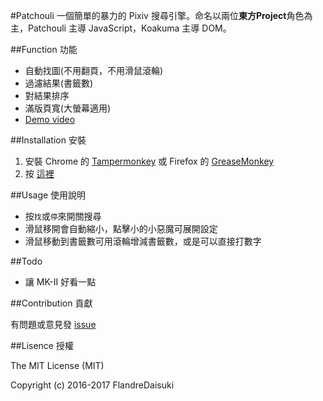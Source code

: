 #Patchouli
一個簡單的暴力的 Pixiv 搜尋引擎。命名以兩位**東方Project**角色為主，Patchouli 主導 JavaScript，Koakuma 主導 DOM。

##Function 功能
- 自動找圖(不用翻頁，不用滑鼠滾輪)
- 過濾結果(書籤數)
- 對結果排序
- 滿版頁寬(大螢幕適用)
- [Demo video](https://youtu.be/pONcOpqAtyQ)

##Installation 安裝
1. 安裝 Chrome 的 [Tampermonkey](https://chrome.google.com/webstore/detail/tampermonkey/dhdgffkkebhmkfjojejmpbldmpobfkfo) 或 Firefox 的 [GreaseMonkey](https://addons.mozilla.org/zh-tw/firefox/addon/greasemonkey/)
2. 按 [這裡](https://raw.githubusercontent.com/FlandreDaisuki/Patchouli/master/Patchouli.user.js)

##Usage 使用說明
- 按`找`或`停`來開關搜尋
- 滑鼠移開會自動縮小，點擊小的小惡魔可展開設定
- 滑鼠移動到書籤數可用滾輪增減書籤數，或是可以直接打數字

##Todo
- 讓 MK-II 好看一點

##Contribution 貢獻

有問題或意見發 [issue](https://github.com/FlandreDaisuki/Patchouli/issues)

##Lisence 授權

The MIT License (MIT)

Copyright (c) 2016-2017 FlandreDaisuki
